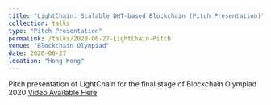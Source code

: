 ```yaml
---
title: "LightChain: Scalable DHT-based Blockchain (Pitch Presentation)"
collection: talks
type: "Pitch Presentation"
permalink: /talks/2020-06-27-LightChain-Pitch
venue: "Blockchain Olympiad"
date: 2020-06-27
location: "Hong Kong"
---
```


Pitch presentation of LightChain for the final stage of Blockchain Olympiad 2020 [Video Available Here](https://www.youtube.com/watch?v=DQsSqD0zklk&t=3s)


